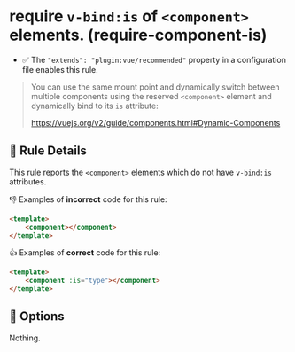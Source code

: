 # require `v-bind:is` of `<component>` elements. (require-component-is)

- :white_check_mark: The `"extends": "plugin:vue/recommended"` property in a configuration file enables this rule.

> You can use the same mount point and dynamically switch between multiple components using the reserved `<component>` element and dynamically bind to its `is` attribute:
>
> https://vuejs.org/v2/guide/components.html#Dynamic-Components

## :book: Rule Details

This rule reports the `<component>` elements which do not have `v-bind:is` attributes.

:-1: Examples of **incorrect** code for this rule:

```html
<template>
    <component></component>
</template>
```

:+1: Examples of **correct** code for this rule:

```html
<template>
    <component :is="type"></component>
</template>
```

## :wrench: Options

Nothing.
